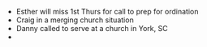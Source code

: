 - Esther will miss 1st Thurs for call to prep for ordination
- Craig in a merging church situation
- Danny called to serve at a church in York, SC
-
